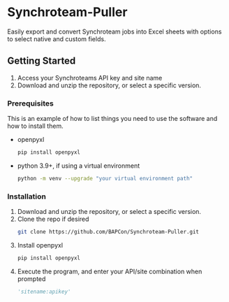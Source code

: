 
<!-- ABOUT THE PROJECT -->
# Synchroteam-Puller
Easily export and convert Synchroteam jobs into Excel sheets with options to select native and custom fields.

<!-- GETTING STARTED -->
## Getting Started

1. Access your Synchroteams API key and site name
2. Download and unzip the repository, or select a specific version.
### Prerequisites

This is an example of how to list things you need to use the software and how to install them.
* openpyxl
  ```sh
  pip install openpyxl
  ```
* python 3.9+, if using a virtual environment
  ```sh
  python -m venv --upgrade "your virtual environment path"
  ```

### Installation

1. Download and unzip the repository, or select a specific version.
2. Clone the repo if desired
   ```sh
   git clone https://github.com/BAPCon/Synchroteam-Puller.git
   ```
3. Install openpyxl
   ```sh
   pip install openpyxl
   ```
4. Execute the program, and enter your API/site combination when prompted
   ```py
   'sitename:apikey'
